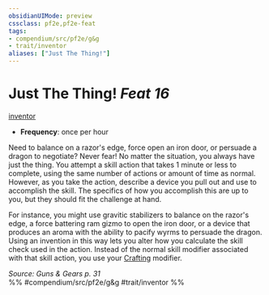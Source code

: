 ```yaml
---
obsidianUIMode: preview
cssclass: pf2e,pf2e-feat
tags:
- compendium/src/pf2e/g&g
- trait/inventor
aliases: ["Just The Thing!"]
---
```

# Just The Thing!  *Feat 16*  
[inventor](/rules/traits/inventor-g-g.md)  

- **Frequency**: once per hour

Need to balance on a razor's edge, force open an iron door, or persuade a dragon to negotiate? Never fear! No matter the situation, you always have just the thing. You attempt a skill action that takes 1 minute or less to complete, using the same number of actions or amount of time as normal. However, as you take the action, describe a device you pull out and use to accomplish the skill. The specifics of how you accomplish this are up to you, but they should fit the challenge at hand.

For instance, you might use gravitic stabilizers to balance on the razor's edge, a force battering ram gizmo to open the iron door, or a device that produces an aroma with the ability to pacify wyrms to persuade the dragon. Using an invention in this way lets you alter how you calculate the skill check used in the action. Instead of the normal skill modifier associated with that skill action, you use your [Crafting](/compendium/skills.md#Crafting) modifier.

*Source: Guns & Gears p. 31*  
%% #compendium/src/pf2e/g&g #trait/inventor %%